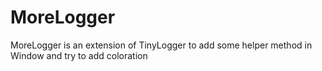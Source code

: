 # MoreLogger

MoreLogger is an extension of TinyLogger to add some helper method in Window and try to add coloration
